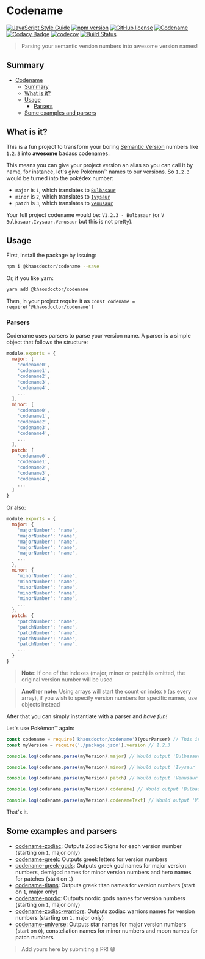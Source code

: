 # Codename

[![JavaScript Style Guide](https://img.shields.io/badge/code_style-standard-brightgreen.svg)](https://standardjs.com) [![npm version](https://badge.fury.io/js/%40khaosdoctor%2Fcodename.svg)](https://badge.fury.io/js/%40khaosdoctor%2Fcodename) [![GitHub license](https://img.shields.io/badge/license-MIT-blue.svg)](https://raw.githubusercontent.com/khaosdoctor/Codename/master/LICENSE) [![Codename](https://img.shields.io/badge/codename-Aries-orange.svg)](https://github.com/khaosdoctor/Codename/) [![Codacy Badge](https://api.codacy.com/project/badge/Grade/91a0f8a91997485c96b2493dce36de01)](https://www.codacy.com?utm_source=github.com&amp;utm_medium=referral&amp;utm_content=khaosdoctor/Codename&amp;utm_campaign=Badge_Grade) [![codecov](https://codecov.io/gh/khaosdoctor/Codename/branch/master/graph/badge.svg)](https://codecov.io/gh/khaosdoctor/Codename) [![Build Status](https://travis-ci.org/khaosdoctor/Codename.svg?branch=master)](https://travis-ci.org/khaosdoctor/Codename)

> Parsing your semantic version numbers into awesome version names!

## Summary

<!-- TOC -->

- [Codename](#codename)
  - [Summary](#summary)
  - [What is it?](#what-is-it)
  - [Usage](#usage)
    - [Parsers](#parsers)
  - [Some examples and parsers](#some-examples-and-parsers)

<!-- /TOC -->

## What is it?

This is a fun project to transform your boring [Semantic Version](http://semver.org) numbers like `1.2.3` into __awesome__ badass codenames.

This means you can give your project version an alias so you can call it by name, for instance, let's give Pokémon™ names to our versions. So `1.2.3` would be turned into the pokédex number:

- `major` is `1`, which translates to [`Bulbasaur`](http://www.pokemon.com/br/pokedex/bulbasaur)
- `minor` is `2`, which translates to [`Ivysaur`](http://www.pokemon.com/br/pokedex/ivysaur)
- `patch` is `3`, which translates to [`Venusaur`](http://www.pokemon.com/br/pokedex/venusaur)

Your full project codename would be: `V1.2.3 - Bulbasaur` (or `V Bulbasaur.Ivysaur.Venusaur` but this is not pretty).

## Usage

First, install the package by issuing:

```sh
npm i @khaosdoctor/codename --save
```

Or, if you like yarn:

```sh
yarn add @khaosdoctor/codename
```

Then, in your project require it as `const codename = require('@khaosdoctor/codename')`

### Parsers

Codename uses parsers to parse your version name. A parser is a simple object that follows the structure:

```js
module.exports = {
  major: [
    'codename0',
    'codename1',
    'codename2',
    'codename3',
    'codename4',
    ...
  ],
  minor: [
    'codename0',
    'codename1',
    'codename2',
    'codename3',
    'codename4',
    ...
  ],
  patch: [
    'codename0',
    'codename1',
    'codename2',
    'codename3',
    'codename4',
    ...
  ]
}
```

Or also:

```js
module.exports = {
  major: {
    'majorNumber': 'name',
    'majorNumber': 'name',
    'majorNumber': 'name',
    'majorNumber': 'name',
    'majorNumber': 'name',
    ...
  },
  minor: {
    'minorNumber': 'name',
    'minorNumber': 'name',
    'minorNumber': 'name',
    'minorNumber': 'name',
    'minorNumber': 'name',
    ...
  },
  patch: {
    'patchNumber': 'name',
    'patchNumber': 'name',
    'patchNumber': 'name',
    'patchNumber': 'name',
    'patchNumber': 'name',
    ...
  }
}
```

> __Note:__ If one of the indexes (major, minor or patch) is omitted, the original version number will be used

> __Another note:__ Using arrays will start the count on index `0` (as every array), if you wish to specify version numbers for specific names, use objects instead

After that you can simply instantiate with a parser and _have fun!_

Let's use Pokémon™ again:

```js
const codename = require('khaosdoctor/codename')(yourParser) // This is a Pokémon™ parser
const myVersion = require('./package.json').version // 1.2.3

console.log(codename.parse(myVersion).major) // Would output 'Bulbasaur'

console.log(codename.parse(myVersion).minor) // Would output 'Ivysaur'

console.log(codename.parse(myVersion).patch) // Would output 'Venusaur'

console.log(codename.parse(myVersion).codename) // Would output 'Bulbasaur.Ivysaur.Venusaur'

console.log(codename.parse(myVersion).codenameText) // Would output 'V1.2.3 - Bulbasaur'
```

That's it.

## Some examples and parsers

- [codename-zodiac](https://github.com/khaosdoctor/codename-zodiac): Outputs Zodiac Signs for each version number (starting on `1`, major only)
- [codename-greek](https://github.com/khaosdoctor/codename-greek): Outputs greek letters for version numbers
- [codename-greek-gods](https://github.com/khaosdoctor/codename-greek-gods): Outputs greek god names for major version numbers, demigod names for minor version numbers and hero names for patches (start on `1`)
- [codename-titans](https://github.com/khaosdoctor/codename-titans): Outputs greek titan names for version numbers (start on `1`, major only)
- [codename-nordic](https://github.com/khaosdoctor/codename-nordic): Outputs nordic gods names for version numbers (starting on `1`, major only)
- [codename-zodiac-warriors](https://github.com/khaosdoctor/codename-zodiac-warriors): Outputs zodiac warriors names for version numbers (starting on `1`, major only)
- [codename-universe](https://github.com/khaosdoctor/codename-universe): Outputs star names for major version numbers (start on `0`), constellation names for minor numbers and moon names for patch numbers

> Add yours here by submiting a PR! :smile: